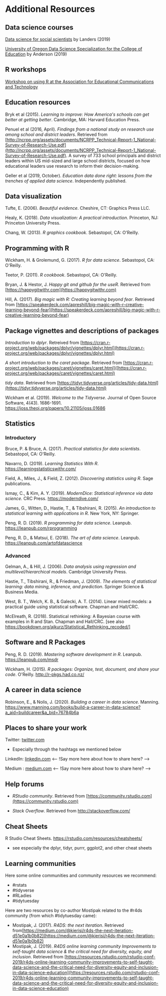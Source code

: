 # Additional Resources 

## Data science courses

[Data science for social scientists](http://datascience.tntlab.org/) by Landers (2019)

[University of Oregon Data Science Specialization for the College of Education](https://github.com/uo-datasci-specialization) by Anderson (2019)

## R workshops 

[Workshop on using R at the Association for Educational Communications and Technology](https://github.com/bretsw/aect19-workshop)

## Education resources 

Bryk et al (2015). *Learning to improve: How America's schools can get better at getting better*. Cambridge, MA: Harvard Education Press. 

Penuel et al (2016, April). *Findings from a national study on research use among school and district leaders*. Retrieved from [http://ncrpp.org/assets/documents/NCRPP_Technical-Report-1_National-Survey-of-Research-Use.pdf](http://ncrpp.org/assets/documents/NCRPP_Technical-Report-1_National-Survey-of-Research-Use.pdf). A survey of 733 school principals and district leaders within US mid-sized and large school districts, focused on how educational leaders use research to inform their decision-making.

Geller et al (2019, October). *Education data done right: lessons from the trenches of applied data science*. Independently published. 

## Data visualization 

Tufte, E. (2006). *Beautiful evidence*. Cheshire, CT: Graphics Press LLC. 

Healy, K. (2018). *Data visualization: A practical introduction*. Princeton, NJ: Princeton University Press. 

Chang, W. (2013). *R graphics cookbook*. Sebastopol, CA: O'Reilly.

## Programming with R

Wickham, H. & Grolemund, G. (2017). *R for data science*. Sebastopol, CA: O'Reilly.

Teetor, P. (2011). *R cookbook*. Sebastopol, CA: O'Reilly.

Bryan, J. & Hestor, J. *Happy git and github for the useR*. Retrieved from [https://happygitwithr.com](https://happygitwithr.com) 

Hill, A. (2017). *Big magic with R: Creating learning beyond fear*. Retrieved from [https://speakerdeck.com/apreshill/big-magic-with-r-creative-learning-beyond-fear](https://speakerdeck.com/apreshill/big-magic-with-r-creative-learning-beyond-fear)

## Package vignettes and descriptions of packages

*Introduction to dplyr*. Retreived from [https://cran.r-project.org/web/packages/dplyr/vignettes/dplyr.html](https://cran.r-project.org/web/packages/dplyr/vignettes/dplyr.html)

*A short introduction to the caret package*. Retrieved from [https://cran.r-project.org/web/packages/caret/vignettes/caret.html]([https://cran.r-project.org/web/packages/caret/vignettes/caret.html)

*tidy data*. Retrieved from [https://tidyr.tidyverse.org/articles/tidy-data.html](https://tidyr.tidyverse.org/articles/tidy-data.html)

Wickham et al. (2019). *Welcome to the Tidyverse*. Journal of Open Source Software, 4(43). 1686-1691. https://joss.theoj.org/papers/10.21105/joss.01686

## Statistics 

### Introductory

Bruce, P. & Bruce, A. (2017). *Practical statistics for data scientists*. Sebastopol, CA: O'Reilly.

Navarro, D. (2019). *Learning Statistics With R*. https://learningstatisticswithr.com/

Field, A., Miles, J., & Field, Z. (2012). *Discovering statistics using R*. Sage publications.

Ismay, C., & Kim, A. Y. (2019). *ModernDice: Statistical inference via data science.* CRC Press. https://moderndive.com/

James, G., Witten, D., Hastie, T., & Tibshirani, R. (2015). *An introduction to statistical learning with applications in R*. New York, NY: Springer. 

Peng, R. D. (2019). *R programming for data science*. Leanpub. https://leanpub.com/rprogramming

Peng, R. D., & Matsui, E. (2018). *The art of data science*. Leanpub. https://leanpub.com/artofdatascience

### Advanced

Gelman, A., & Hill, J. (2006). *Data analysis using regression and multilevel/hierarchical models*. Cambridge University Press.

Hastie, T., Tibshirani, R., & Friedman, J. (2009). *The elements of statistical learning: data mining, inference, and prediction*. Springer Science & Business Media.

West, B. T., Welch, K. B., & Galecki, A. T. (2014). Linear mixed models: a practical guide using statistical software. Chapman and Hall/CRC.

McElreath, R. (2018). Statistical rethinking: A Bayesian course with examples in R and Stan. Chapman and Hall/CRC. [see also https://bookdown.org/ajkurz/Statistical_Rethinking_recoded/]

## Software and R Packages

Peng, R. D. (2019). *Mastering software development in R*. Leanpub. https://leanpub.com/msdr

Wickham, H. (2015). *R packages: Organize, test, document, and share your code*. O'Reilly. http://r-pkgs.had.co.nz/

## A career in data science

Robinson, E., & Nolis, J. (2020). *Building a career in data science*. Manning.  https://www.manning.com/books/build-a-career-in-data-science?a_aid=buildcareer&a_bid=76784b6a

## Places to share your work

Twitter: [twitter.com](twitter.com)
- Especially through the hashtags we mentioned below

LinkedIn: [linkedin.com](linkedin.com)
<-- !Say more here about how to share here? -->

Medium : [medium.com](medium.com)
<-- !Say more here about how to share here? -->

## Help forums

 - *RStudio community*. Retrieved from [https://community.rstudio.com](https://community.rstudio.com) 
 
- *Stack Overflow*. Retrieved from http://stackoverflow.com/

## Cheat Sheets

R Studio Cheat Sheets. https://rstudio.com/resources/cheatsheets/

- see especially the dplyr, tidyr, purrr, ggplot2, and other cheat sheets

## Learning communities

Here some online communities and community resources we recommend: 

 - #rstats
 - #tidyverse
 - #RLadies
 - #tidytuesday
 
 Here are two resources by co-author Mostipak related to the #r4ds community (from which #tidytuesday came):
 
 - Mostipak, J. (2017). *R4DS: the next iteration*. Retrieved from[https://medium.com/@kierisi/r4ds-the-next-iteration-d51e0a1b0b82](https://medium.com/@kierisi/r4ds-the-next-iteration-d51e0a1b0b82)
 - Mostipak, J. (2019). *R4DS online learning community Improvements to self-taught data science & the critical need for diversity, equity, and inclusion*. Retrieved from [https://resources.rstudio.com/rstudio-conf-2019/r4ds-online-learning-community-improvements-to-self-taught-data-science-and-the-critical-need-for-diversity-equity-and-inclusion-in-data-science-education](https://resources.rstudio.com/rstudio-conf-2019/r4ds-online-learning-community-improvements-to-self-taught-data-science-and-the-critical-need-for-diversity-equity-and-inclusion-in-data-science-education)

